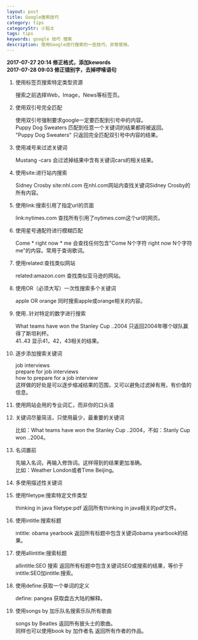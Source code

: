 ```yaml
---
layout: post
title: Google搜索技巧
category: tips
categoryStr: 小贴士
tags: tips
keywords: google 技巧 搜索
description: 使用Google进行搜索的一些技巧，非常使用。
---
```

   
   **2017-07-27 20:14 修正格式，添加kewords**  
   **2017-07-28 09:03 修正错别字，去掉啰嗦语句**

1. 使用标签页搜索特定类型资源

   搜索之前选择Web，Image，News等标签页。

2. 使用双引号完全匹配

   使用双引号强制要求google一定要匹配到引号中的内容。  
   Puppy Dog Sweaters 匹配到任意一个关键词的结果都将被返回。  
   "Puppy Dog Sweaters" 只返回完全匹配双引号中内容的结果。  

3. 使用减号来过滤关键词

   Mustang  -cars 会过滤掉结果中含有关键词cars的相关结果。

4. 使用site:进行站内搜索

   Sidney Crosby site:nhl.com 在nhl.com网站内查找关键词Sidney Crosby的所有内容。

5. 使用link:搜索引用了指定url的页面

   link:nytimes.com 查找所有引用了nytimes.com这个url的网页。

6. 使用星号通配符进行模糊匹配

   Come * right now * me  会查找任何包含"Come N个字符 right now N个字符 me"的内容。常用于查询歌词。

7. 使用related:查找类似网站

   related:amazon.com 查找类似亚马逊的网站。

8. 使用OR（必须大写）一次性搜索多个关键词

   apple OR orange 同时搜索apple或orange相关的内容。

9. 使用..针对特定的数字进行搜索

   What teams have won the Stanley Cup ..2004 只返回2004年哪个球队赢得了斯坦利杯。  
   41..43 显示41，42，43相关的结果。

10. 逐步添加搜索关键词

    job interviews  
    prepare for job interviews  
    how to prepare for a job interview  
    这样做的好处是可以逐步缩减结果的范围，又可以避免过滤掉有用，有价值的信息。  

11. 使用网站会用的专业词汇，而非你的口头语

12. 关键词尽量简洁，只使用最少，最重要的关键词
 
    比如：What teams have won the Stanley Cup ..2004，不如：Stanly Cup won ..2004。

13. 名词置前

    先输入名词，再输入修饰词。这样得到的结果更加准确。  
    比如：Weather London或者Time Beijing。

14. 多使用描述性关键词

15. 使用filetype:搜索特定文件类型

    thinking in java filetype:pdf 返回所有thinking in java相关的pdf文件。 

16. 使用intitle:搜索标题

    intitle: obama yearbook 返回所有标题中包含关键词obama yearbook的结果。

17. 使用allintitle:搜索标题

    allintitle:SEO 搜索 返回所有标题中包含关键词SEO或搜索的结果，等价于intitle:SEO加intitle:搜索。  

18. 使用define:获取一个单词的定义

    define: pangea 获取盘古大陆的解释。  

19. 使用songs by 加乐队名搜索乐队所有歌曲

    songs by Beatles 返回所有披头士的歌曲。  
    同样也可以使用book by 加作者名 返回所有作者的作品。  

